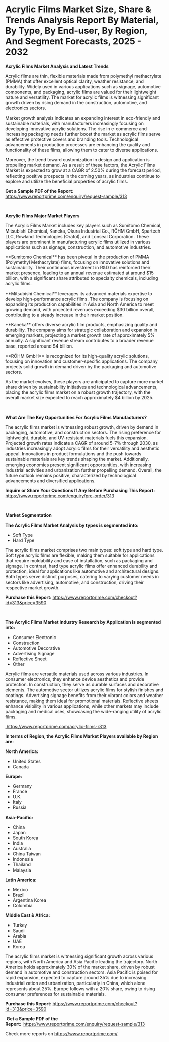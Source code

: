 <p><h1>Acrylic Films Market Size, Share & Trends Analysis Report By Material, By Type, By End-user, By Region, And Segment Forecasts, 2025 - 2032</h1></p><p><strong>Acrylic Films Market Analysis and Latest Trends</strong></p>
<p><p>Acrylic films are thin, flexible materials made from polymethyl methacrylate (PMMA) that offer excellent optical clarity, weather resistance, and durability. Widely used in various applications such as signage, automotive components, and packaging, acrylic films are valued for their lightweight nature and versatility. The market for acrylic films is witnessing significant growth driven by rising demand in the construction, automotive, and electronics sectors.</p><p>Market growth analysis indicates an expanding interest in eco-friendly and sustainable materials, with manufacturers increasingly focusing on developing innovative acrylic solutions. The rise in e-commerce and increasing packaging needs further boost the market as acrylic films serve as effective protective covers and branding tools. Technological advancements in production processes are enhancing the quality and functionality of these films, allowing them to cater to diverse applications. </p><p>Moreover, the trend toward customization in design and application is propelling market demand. As a result of these factors, the Acrylic Films Market is expected to grow at a CAGR of 2.50% during the forecast period, reflecting positive prospects in the coming years, as industries continue to explore and utilize the beneficial properties of acrylic films.</p></p>
<p><strong>Get a Sample PDF of the Report:&nbsp;</strong> <a href="https://www.reportprime.com/enquiry/request-sample/313?utm_campaign=3110&utm_medium=2&utm_source=Github&utm_content=ia&utm_term=18032025&utm_id=acrylic-films">https://www.reportprime.com/enquiry/request-sample/313</a></p>
<p>&nbsp;</p>
<p><strong>Acrylic Films Major Market Players</strong></p>
<p><p>The Acrylic Films Market includes key players such as Sumitomo Chemical, Mitsubishi Chemical, Kaneka, Okura Industrial Co., RÖHM GmbH, Spartech LLC, Rowland Technologies (Orafol), and Lonseal Corporation. These players are prominent in manufacturing acrylic films utilized in various applications such as signage, construction, and automotive industries.</p><p>**Sumitomo Chemical** has been pivotal in the production of PMMA (Polymethyl Methacrylate) films, focusing on innovative solutions and sustainability. Their continuous investment in R&D has reinforced their market presence, leading to an annual revenue estimated at around $15 billion, with a significant share attributed to specialty chemicals, including acrylic films.</p><p>**Mitsubishi Chemical** leverages its advanced materials expertise to develop high-performance acrylic films. The company is focusing on expanding its production capabilities in Asia and North America to meet growing demand, with projected revenues exceeding $30 billion overall, contributing to a steady increase in their market position.</p><p>**Kaneka** offers diverse acrylic film products, emphasizing quality and durability. The company aims for strategic collaboration and expansion in emerging markets, projecting a market growth rate of approximately 5% annually. A significant revenue stream contributes to a broader revenue base, reported around $4 billion.</p><p>**RÖHM GmbH** is recognized for its high-quality acrylic solutions, focusing on innovation and customer-specific applications. The company projects solid growth in demand driven by the packaging and automotive sectors.</p><p>As the market evolves, these players are anticipated to capture more market share driven by sustainability initiatives and technological advancements, placing the acrylic films market on a robust growth trajectory, with the overall market size expected to reach approximately $4 billion by 2025.</p></p>
<p>&nbsp;</p>
<p><strong>What Are The Key Opportunities For Acrylic Films Manufacturers?</strong></p>
<p><p>The acrylic films market is witnessing robust growth, driven by demand in packaging, automotive, and construction sectors. The rising preference for lightweight, durable, and UV-resistant materials fuels this expansion. Projected growth rates indicate a CAGR of around 5-7% through 2030, as industries increasingly adopt acrylic films for their versatility and aesthetic appeal. Innovations in product formulations and the push towards sustainable materials are key trends shaping the market. Additionally, emerging economies present significant opportunities, with increasing industrial activities and urbanization further propelling demand. Overall, the future outlook remains positive, characterized by technological advancements and diversified applications.</p></p>
<p><strong>Inquire or Share Your Questions If Any Before Purchasing This Report:</strong> <a href="https://www.reportprime.com/enquiry/pre-order/313?utm_campaign=3110&utm_medium=2&utm_source=Github&utm_content=ia&utm_term=18032025&utm_id=acrylic-films">https://www.reportprime.com/enquiry/pre-order/313</a></p>
<p>&nbsp;</p>
<p><strong>Market Segmentation</strong></p>
<p><strong>The Acrylic Films Market Analysis by types is segmented into:</strong></p>
<p><ul><li>Soft Type</li><li>Hard Type</li></ul></p>
<p><p>The acrylic films market comprises two main types: soft type and hard type. Soft type acrylic films are flexible, making them suitable for applications that require moldability and ease of installation, such as packaging and signage. In contrast, hard type acrylic films offer enhanced durability and protection, ideal for applications like automotive and architectural designs. Both types serve distinct purposes, catering to varying customer needs in sectors like advertising, automotive, and construction, driving their respective market growth.</p></p>
<p><strong>Purchase this Report:&nbsp;</strong><a href="https://www.reportprime.com/checkout?id=313&price=3590&utm_campaign=3110&utm_medium=2&utm_source=Github&utm_content=ia&utm_term=18032025&utm_id=acrylic-films">https://www.reportprime.com/checkout?id=313&price=3590</a></p>
<p>&nbsp;</p>
<p><strong>The Acrylic Films Market Industry Research by Application is segmented into:</strong></p>
<p><ul><li>Consumer Electronic</li><li>Construction</li><li>Automotive Decorative</li><li>Advertising Signage</li><li>Reflective Sheet</li><li>Other</li></ul></p>
<p><p>Acrylic films are versatile materials used across various industries. In consumer electronics, they enhance device aesthetics and provide protection. In construction, they serve as durable surfaces and decorative elements. The automotive sector utilizes acrylic films for stylish finishes and coatings. Advertising signage benefits from their vibrant colors and weather resistance, making them ideal for promotional materials. Reflective sheets enhance visibility in various applications, while other markets may include packaging and medical uses, showcasing the wide-ranging utility of acrylic films.</p></p>
<p><a href="https://www.reportprime.com/acrylic-films-r313?utm_campaign=3110&utm_medium=2&utm_source=Github&utm_content=ia&utm_term=18032025&utm_id=acrylic-films">&nbsp;https://www.reportprime.com/acrylic-films-r313</a></p>
<p><strong>In terms of Region, the Acrylic Films Market Players available by Region are:</strong></p>
<p>
    <p> <strong> North America: </strong>
        <ul>
            <li>United States</li>
            <li>Canada</li>
        </ul>
        </p> 
    <p> <strong> Europe: </strong>
        <ul>
            <li>Germany</li>
            <li>France</li>
            <li>U.K.</li>
            <li>Italy</li>
            <li>Russia</li>
        </ul>
        </p> 
    <p> <strong> Asia-Pacific: </strong>
        <ul>
            <li>China</li>
            <li>Japan</li>
            <li>South Korea</li>
            <li>India</li>
            <li>Australia</li>
            <li>China Taiwan</li>
            <li>Indonesia</li>
            <li>Thailand</li>
            <li>Malaysia</li>
        </ul>
        </p> 
    <p> <strong> Latin America: </strong>
        <ul>
            <li>Mexico</li>
            <li>Brazil</li>
            <li>Argentina Korea</li>
            <li>Colombia</li>
        </ul>
        </p> 
    <p> <strong> Middle East & Africa: </strong>
        <ul>
            <li>Turkey</li>
            <li>Saudi</li>
            <li>Arabia</li>
            <li>UAE</li>
            <li>Korea</li>
        </ul>
    </p>
    </p>
<p><p>The acrylic films market is witnessing significant growth across various regions, with North America and Asia Pacific leading the trajectory. North America holds approximately 30% of the market share, driven by robust demand in automotive and construction sectors. Asia Pacific is poised for rapid expansion, expected to capture around 35% due to increasing industrialization and urbanization, particularly in China, which alone represents about 25%. Europe follows with a 20% share, owing to rising consumer preferences for sustainable materials.</p></p>
<p><strong>Purchase this Report: </strong><a href="https://www.reportprime.com/checkout?id=313&price=3590&utm_campaign=3110&utm_medium=2&utm_source=Github&utm_content=ia&utm_term=18032025&utm_id=acrylic-films">https://www.reportprime.com/checkout?id=313&price=3590</a></p>
<p>&nbsp;<strong>Get a Sample PDF of the Report:&nbsp;&nbsp;</strong><a href="https://www.reportprime.com/enquiry/request-sample/313?utm_campaign=3110&utm_medium=2&utm_source=Github&utm_content=ia&utm_term=18032025&utm_id=acrylic-films">https://www.reportprime.com/enquiry/request-sample/313</a></p>
<p><strong></strong></p>
<p>Check more reports on <a href="https://www.reportprime.com/?utm_campaign=3110&utm_medium=2&utm_source=Github&utm_content=ia&utm_term=18032025&utm_id=acrylic-films">https://www.reportprime.com/</a></p>